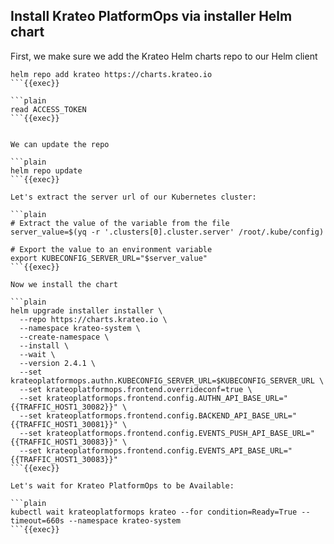 ## Install Krateo PlatformOps via installer Helm chart
First, we make sure we add the Krateo Helm charts repo to our Helm client

```plain
helm repo add krateo https://charts.krateo.io
```{{exec}}

```plain
read ACCESS_TOKEN
```{{exec}}


We can update the repo

```plain
helm repo update
```{{exec}}

Let's extract the server url of our Kubernetes cluster:

```plain
# Extract the value of the variable from the file
server_value=$(yq -r '.clusters[0].cluster.server' /root/.kube/config)

# Export the value to an environment variable
export KUBECONFIG_SERVER_URL="$server_value"
```{{exec}}

Now we install the chart

```plain
helm upgrade installer installer \
  --repo https://charts.krateo.io \
  --namespace krateo-system \
  --create-namespace \
  --install \
  --wait \
  --version 2.4.1 \
  --set krateoplatformops.authn.KUBECONFIG_SERVER_URL=$KUBECONFIG_SERVER_URL \
  --set krateoplatformops.frontend.overrideconf=true \
  --set krateoplatformops.frontend.config.AUTHN_API_BASE_URL="{{TRAFFIC_HOST1_30082}}" \
  --set krateoplatformops.frontend.config.BACKEND_API_BASE_URL="{{TRAFFIC_HOST1_30081}}" \
  --set krateoplatformops.frontend.config.EVENTS_PUSH_API_BASE_URL="{{TRAFFIC_HOST1_30083}}" \
  --set krateoplatformops.frontend.config.EVENTS_API_BASE_URL="{{TRAFFIC_HOST1_30083}}"
```{{exec}}

Let's wait for Krateo PlatformOps to be Available:

```plain
kubectl wait krateoplatformops krateo --for condition=Ready=True --timeout=660s --namespace krateo-system
```{{exec}}
